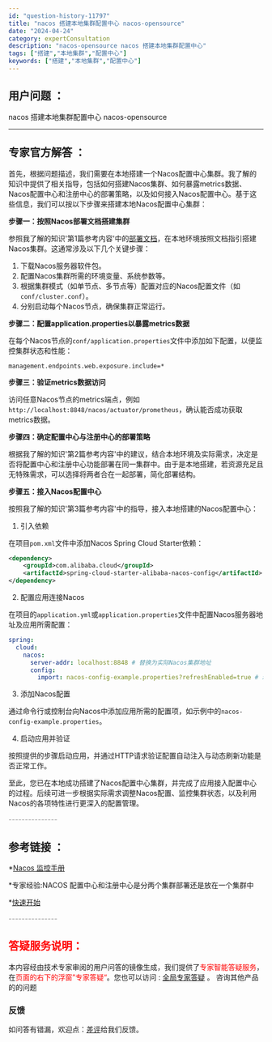 ```yaml
---
id: "question-history-11797"
title: "nacos 搭建本地集群配置中心 nacos-opensource"
date: "2024-04-24"
category: expertConsultation
description: "nacos-opensource nacos 搭建本地集群配置中心"
tags: ["搭建","本地集群","配置中心"]
keywords: ["搭建","本地集群","配置中心"]
---
```


## 用户问题 ： 
 nacos 搭建本地集群配置中心
 nacos-opensource 

---------------
## 专家官方解答 ：

首先，根据问题描述，我们需要在本地搭建一个Nacos配置中心集群。我了解的知识中提供了相关指导，包括如何搭建Nacos集群、如何暴露metrics数据、Nacos配置中心和注册中心的部署策略，以及如何接入Nacos配置中心。基于这些信息，我们可以按以下步骤来搭建本地Nacos配置中心集群：

**步骤一：按照Nacos部署文档搭建集群**

参照我了解的知识'第1篇参考内容'中的[部署文档](./deployment.md)，在本地环境按照文档指引搭建Nacos集群。这通常涉及以下几个关键步骤：

1. 下载Nacos服务器软件包。
2. 配置Nacos集群所需的环境变量、系统参数等。
3. 根据集群模式（如单节点、多节点等）配置对应的Nacos配置文件（如`conf/cluster.conf`）。
4. 分别启动每个Nacos节点，确保集群正常运行。

**步骤二：配置application.properties以暴露metrics数据**

在每个Nacos节点的`conf/application.properties`文件中添加如下配置，以便监控集群状态和性能：

```properties
management.endpoints.web.exposure.include=*
```

**步骤三：验证metrics数据访问**

访问任意Nacos节点的metrics端点，例如`http://localhost:8848/nacos/actuator/prometheus`，确认能否成功获取metrics数据。

**步骤四：确定配置中心与注册中心的部署策略**

根据我了解的知识'第2篇参考内容'中的建议，结合本地环境及实际需求，决定是否将配置中心和注册中心功能部署在同一集群中。由于是本地搭建，若资源充足且无特殊需求，可以选择将两者合在一起部署，简化部署结构。

**步骤五：接入Nacos配置中心**

按照我了解的知识'第3篇参考内容'中的指导，接入本地搭建的Nacos配置中心：

1. 引入依赖

在项目`pom.xml`文件中添加Nacos Spring Cloud Starter依赖：

```xml
<dependency>
    <groupId>com.alibaba.cloud</groupId>
    <artifactId>spring-cloud-starter-alibaba-nacos-config</artifactId>
</dependency>
```

2. 配置应用连接Nacos

在项目的`application.yml`或`application.properties`文件中配置Nacos服务器地址及应用所需配置：

```yml
spring:
  cloud:
    nacos:
      server-addr: localhost:8848 # 替换为实际Nacos集群地址
      config:
        import: nacos-config-example.properties?refreshEnabled=true # 示例配置文件，可根据实际需求调整
```

3. 添加Nacos配置

通过命令行或控制台向Nacos中添加应用所需的配置项，如示例中的`nacos-config-example.properties`。

4. 启动应用并验证

按照提供的步骤启动应用，并通过HTTP请求验证配置自动注入与动态刷新功能是否正常工作。

至此，您已在本地成功搭建了Nacos配置中心集群，并完成了应用接入配置中心的过程。后续可进一步根据实际需求调整Nacos配置、监控集群状态，以及利用Nacos的各项特性进行更深入的配置管理。


<font color="#949494">---------------</font> 


## 参考链接 ：

*[Nacos 监控手册](https://nacos.io/docs/latest/guide/admin/monitor-guide)
 
 *专家经验:NACOS 配置中心和注册中心是分两个集群部署还是放在一个集群中 
 
 *[快速开始](https://github.com/spring-cloud-alibaba-group/spring-cloud-alibaba-group.github.io/tree/master/i18n/zh-cn/docusaurus-plugin-content-docs/current/user-guide/nacos/quick-start.md)


 <font color="#949494">---------------</font> 
 


## <font color="#FF0000">答疑服务说明：</font> 

本内容经由技术专家审阅的用户问答的镜像生成，我们提供了<font color="#FF0000">专家智能答疑服务</font>，在<font color="#FF0000">页面的右下的浮窗”专家答疑“</font>。您也可以访问 : [全局专家答疑](https://opensource.alibaba.com/chatBot) 。 咨询其他产品的的问题

### 反馈
如问答有错漏，欢迎点：[差评](https://ai.nacos.io/user/feedbackByEnhancerGradePOJOID?enhancerGradePOJOId=11803)给我们反馈。
